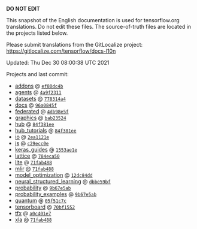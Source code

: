 __DO NOT EDIT__

This snapshot of the English documentation is used for tensorflow.org
translations. Do not edit these files. The source-of-truth files are located in
the projects listed below.

Please submit translations from the GitLocalize project: https://gitlocalize.com/tensorflow/docs-l10n

Updated: Thu Dec 30 08:00:38 UTC 2021

Projects and last commit:

- [addons](https://github.com/tensorflow/addons/tree/master/docs) @ <a href='https://github.com/tensorflow/addons/commit/ef80dc4b2b184776f7f735d20a5e919521bc165d'><code>ef80dc4b</code></a>
- [agents](https://github.com/tensorflow/agents/tree/master/docs) @ <a href='https://github.com/tensorflow/agents/commit/4a9f2311e7e2ceac579a05b8363151468df9da2c'><code>4a9f2311</code></a>
- [datasets](https://github.com/tensorflow/datasets/tree/master/docs) @ <a href='https://github.com/tensorflow/datasets/commit/778314a4a31a2bd30cb7ba2dcdcda273e8ab53f8'><code>778314a4</code></a>
- [docs](https://github.com/tensorflow/docs/tree/master/site/en) @ <a href='https://github.com/tensorflow/docs/commit/96a0845f205ebacf6debd776d45e8cef7d97ea27'><code>96a0845f</code></a>
- [federated](https://github.com/tensorflow/federated/tree/main/docs) @ <a href='https://github.com/tensorflow/federated/commit/4db98e5f0339008ddc86d539c7133fa20e547b8b'><code>4db98e5f</code></a>
- [graphics](https://github.com/tensorflow/graphics/tree/master/tensorflow_graphics/g3doc) @ <a href='https://github.com/tensorflow/graphics/commit/bab23524f7db258ab9598120cf9368450d93f909'><code>bab23524</code></a>
- [hub](https://github.com/tensorflow/hub/tree/master/docs) @ <a href='https://github.com/tensorflow/hub/commit/84f381eea8dd8ba809a5600044ccec336fe82614'><code>84f381ee</code></a>
- [hub_tutorials](https://github.com/tensorflow/hub/tree/master/examples/colab) @ <a href='https://github.com/tensorflow/hub/commit/84f381eea8dd8ba809a5600044ccec336fe82614'><code>84f381ee</code></a>
- [io](https://github.com/tensorflow/io/tree/master/docs) @ <a href='https://github.com/tensorflow/io/commit/2ea1121e944629c2b462773c2d8d805da427311c'><code>2ea1121e</code></a>
- [js](https://github.com/tensorflow/tfjs-website/tree/master/docs) @ <a href='https://github.com/tensorflow/tfjs-website/commit/c29ecc0e2f1f80e401e3db2509f7eed87d5a1a81'><code>c29ecc0e</code></a>
- [keras_guides](https://github.com/tensorflow/docs/tree/snapshot-keras/site/en/guide/keras) @ <a href='https://github.com/tensorflow/docs/commit/1553ae1e4a149be71703e2ee60173b3d1e0e8c00'><code>1553ae1e</code></a>
- [lattice](https://github.com/tensorflow/lattice/tree/master/docs) @ <a href='https://github.com/tensorflow/lattice/commit/784eca50cbdfedf39f183cc7d298c9fe376b69c0'><code>784eca50</code></a>
- [lite](https://github.com/tensorflow/tensorflow/tree/master/tensorflow/lite/g3doc) @ <a href='https://github.com/tensorflow/tensorflow/commit/71fab488f0861ab77cd5f17380f38f374a63d534'><code>71fab488</code></a>
- [mlir](https://github.com/tensorflow/tensorflow/tree/master/tensorflow/compiler/mlir/g3doc) @ <a href='https://github.com/tensorflow/tensorflow/commit/71fab488f0861ab77cd5f17380f38f374a63d534'><code>71fab488</code></a>
- [model_optimization](https://github.com/tensorflow/model-optimization/tree/master/tensorflow_model_optimization/g3doc) @ <a href='https://github.com/tensorflow/model-optimization/commit/12dc84dd34ee3c6eb08b381c0abcd65b31a42366'><code>12dc84dd</code></a>
- [neural_structured_learning](https://github.com/tensorflow/neural-structured-learning/tree/master/g3doc) @ <a href='https://github.com/tensorflow/neural-structured-learning/commit/dbbe59bf1cb569403ae19dd96c02a69259ee399a'><code>dbbe59bf</code></a>
- [probability](https://github.com/tensorflow/probability/tree/main/tensorflow_probability/g3doc) @ <a href='https://github.com/tensorflow/probability/commit/9b67e5abdd31840b33d17f106a275fca017827ef'><code>9b67e5ab</code></a>
- [probability_examples](https://github.com/tensorflow/probability/tree/main/tensorflow_probability/examples/jupyter_notebooks) @ <a href='https://github.com/tensorflow/probability/commit/9b67e5abdd31840b33d17f106a275fca017827ef'><code>9b67e5ab</code></a>
- [quantum](https://github.com/tensorflow/quantum/tree/master/docs) @ <a href='https://github.com/tensorflow/quantum/commit/05f51c7cc21fdbdd0290093240d6ac4c9ad66352'><code>05f51c7c</code></a>
- [tensorboard](https://github.com/tensorflow/tensorboard/tree/master/docs) @ <a href='https://github.com/tensorflow/tensorboard/commit/70bf1552dc2236e2dfacaed40a360adfecd1e5de'><code>70bf1552</code></a>
- [tfx](https://github.com/tensorflow/tfx/tree/master/docs) @ <a href='https://github.com/tensorflow/tfx/commit/a0c401e7c10d4a17f38cbbfa9822df8d8f869ef8'><code>a0c401e7</code></a>
- [xla](https://github.com/tensorflow/tensorflow/tree/master/tensorflow/compiler/xla/g3doc) @ <a href='https://github.com/tensorflow/tensorflow/commit/71fab488f0861ab77cd5f17380f38f374a63d534'><code>71fab488</code></a>

